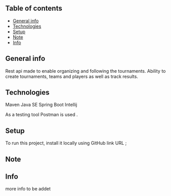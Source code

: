  ## Table of contents
* [General info](#general-info)
* [Technologies](#technologies)
* [Setup](#setup)
* [Note](#note)
* [Info](#info)

## General info

Rest api made to enable organizing and following the tournaments.
Ability to create tournaments, teams and players as well as track results.

	    
## Technologies

Maven
Java SE
Spring Boot 
Intellij

As a testing tool  Postman is used .
	
## Setup
To run this project, install it locally using GitHub link URL ;


## Note





## Info

more info to be addet 
